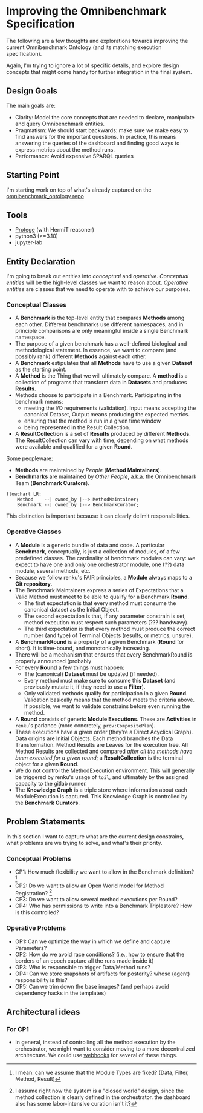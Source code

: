 # Improving the Omnibenchmark Specification

The following are a few thoughts and explorations towards improving the current Omnibenchmark Ontology (and its matching execution specification).

Again, I'm trying to ignore a lot of specific details, and explore design concepts that might come handy for further integration in the final system.

## Design Goals

The main goals are:

- Clarity: Model the core concepts that are needed to declare, manipulate and query Omnibenchmark entities. 
- Pragmatism: We should start backwards: make sure we make easy to find answers for the important questions. In practice, this means answering the queries of the dashboard and finding good ways to express metrics about the method runs.
- Performance: Avoid expensive SPARQL queries

## Starting Point

I'm starting work on top of what's already captured on the [omnibenchmark_ontology repo](https://github.com/omnibenchmark/omnibenchmark_ontology/tree/main)

## Tools

- [Protege](https://protege.stanford.edu/) (with HermiT reasoner)
- python3 (>=3.10)
- jupyter-lab

## Entity Declaration

I'm going to break out entities into *conceptual* and *operative*. *Conceptual entities* will be the high-level classes we want to reason about. *Operative entities* are classes that we need to operate with to achieve our purposes.

### Conceptual Classes

* A **Benchmark** is the top-level entity that compares **Methods** among each other. Different benchmarks use different namespaces, and in principle comparisons are only meaningful inside a single Benchmark namespace.
* The purpose of a given benchmark has a well-defined biological and methodological statement. In essence, we want to compare (and possibly rank) different **Methods** against each other.
* A **Benchmark** estipulates that all **Methods** have to use a given **Dataset** as the starting point.
* A **Method** is the Thing that we will ultimately compare. A **method** is a collection of programs that transform data in **Datasets** and produces **Results**.
* Methods choose to participate in a Benchmark. Participating in the benchmark means:
  * meeting the I/O requirements (validation). Input means accepting the canonical Dataset, Output means producing the expected metrics.
  * ensuring that the method is run in a given time window
  * being represented in the Result Collection.
* A **ResultCollection** is a set of **Results** produced by different **Methods**. The ResultCollection can vary with time, depending on what methods were available and qualified for a given **Round**.


Some peopleware:

* **Methods** are maintained by *People* (**Method Maintainers**).
* **Benchmarks** are maintained by *Other People*, a.k.a. the Omnibenchmark Team (**Benchmark Curators**).

```mermaid
flowchart LR;
    Method    --| owned_by |--> MethodMaintainer;
    Benchmark --| owned_by |--> BenchmarkCurator;
```

This distinction is important because it can clearly delimit responsibilities.

### Operative Classes

* A **Module** is a generic bundle of data and code. A particular **Benchmark**, conceptually, is just a collection of modules, of a few predefined classes. The cardinality of benchmark modules can vary: we expect to have one and only one orchestrator module, one (??) data module, several methods, etc.
* Because we follow renku's FAIR principles, a **Module** always maps to a **Git repository**.
* The Benchmark Maintainers express a series of Expectations that a Valid Method must meet to be able to qualify for a Benchmark **Round**.
  * The first expectation is that every method must consume the canonical dataset as the Initial Object.
  * The second expectation is that, if any parameter constrain is set, method execution must respect such parameters (??? handwavy).
  * The third expectation is that every method must produce the correct number (and type) of Terminal Objects (results, or metrics, unsure).
* A **BenchmarkRound** is a property of a given Benchmark (**Round** for short). It is time-bound, and monotonically increasing.
* There will be a mechanism that ensures that every BenchmarkRound is properly announced (probably 
* For every **Round** a few things must happen:
  * The (canonical) **Dataset** must be updated (if needed).
  * Every method must make sure to consume this **Dataset** (and previously mutate it, if they need to use a **Filter**).
  * Only validated methods qualify for participation in a given **Round**. Validation basically means that the method meets the criteria above. If possible, we want to validate constrains before even running the method.
* A **Round** consists of generic **Module Executions**. These are **Activities** in `renku`'s parlance (more concretely, `prov:CompositePlan`).
* These executions have a given order (they're a Direct Acyclical Graph). Data origins are Initial Objects. Each method branches the Data Transformation. Method Results are Leaves for the execution tree. All Method Results are collected and compared *after all the methods have been executed for a given round*; a **ResultCollection** is the terminal object for a given **Round**.
* We do not control the MethodExecution environment. This will generally be triggered by renku's usage of `toil`, and ultimately by the assigned capacity to the gitlab runner.
* The **Knowledge Graph** is a triple store where information about each ModuleExecution is captured. This Knowledge Graph is controlled by the **Benchmark Curators**.

## Problem Statements

In this section I want to capture what are the current design constrains, what problems are we trying to solve, and what's their priority.

### Conceptual Problems

- CP1: How much flexibility we want to allow in the Benchmark definition? [^flex]
- CP2: Do we want to allow an Open World model for Method Registration? [^openworld]
- CP3: Do we want to allow several method executions per Round?
- CP4: Who has permissions to write into a Benchmark Triplestore? How is this controlled?

[^flex]: I mean: can we assume that the Module Types are fixed? (Data, Filter, Method, Result)

[^openworld]: I assume right now the system is a "closed world" design, since the method collection is clearly defined in the orchestrator. the dashboard also has some labor-intensive curation isn't it?

### Operative Problems

- OP1: Can we optimize the way in which we define and capture Parameters?
- OP2: How do we avoid race conditions? (i.e., how to ensure that the borders of an epoch capture all the runs made inside it)
- OP3: Who is responsible to trigger Data/Method runs?
- OP4: Can we store snapshots of artifacts for posterity? whose (agent) responsibility is this?
- OP5: Can we trim down the base images? (and perhaps avoid dependency hacks in the templates)

## Architectural ideas

### For CP1

- In general, instead of controlling all the method execution by the orchestrator, we might want to consider moving to a more decentralized architecture. We could use [webhooks](https://docs.gitlab.com/ee/user/project/integrations/webhooks.html) for several of these things.

